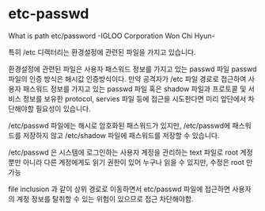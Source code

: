# etc-passwd
What is path etc/password -IGLOO Corporation Won Chi Hyun-

특히 /etc 디렉터리는 환경설정에 관련된 파일을 가지고 있습니다.

환경설정에 관련된 파일은 사용자 패스워드 정보를 가지고 있는 passwd 파일 passwd 파일의 인증 방식은 해시값 인증방식이다.
만약 공격자가 /etc 파일 경로로 접근하여 사용자 패스워드 정보를 가지고 있는 passwd 파일 혹은  shadow 파일과 프로토콜 및 서비스 정보를 보유한 protocol, servies 파일 등에 접근을 시도한다면
미리 앞단에서 차단해야할 필요성이 있습니다.

/etc/passwd 파일에는 해시로 암호화된 패스워드가 있지만, /etc/passwd에 패스워드를 저장하지 않고 /etc/shadow 파일에 패스워드를 저장할 수 있습니다.

/etc/passwd 은 시스템에 로그인하는 사용자 계정을 관리하는 text 파일로
root 계정 뿐만 아니라 다른 계정에게도 읽기 권한이 있어 누구나 읽을 수 있지만, 수정은 root 만 가능

file inclusion 과 같이 상위 경로로 이동하면서 etc/passwd 파일에 접근하면 사용자의 계정 정보를 탈취할 수 있는 위험이 있으므로 접근 차단해야함.
